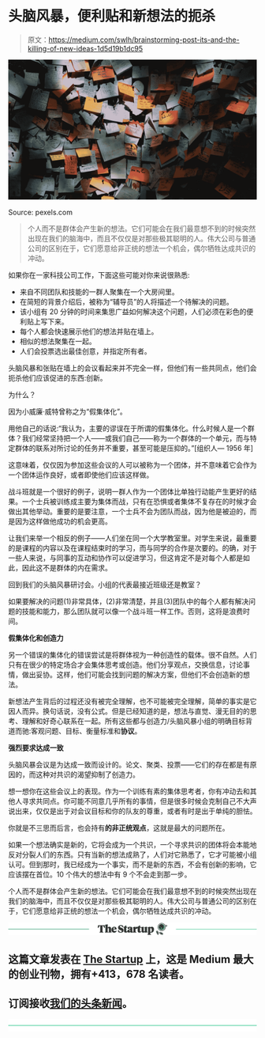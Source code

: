 # 头脑风暴，便利贴和新想法的扼杀

> 原文：<https://medium.com/swlh/brainstorming-post-its-and-the-killing-of-new-ideas-1d5d19b1dc95>

![](img/8af8bc1ad4bc4b9b06973283372aab3d.png)

Source: pexels.com

> 个人而不是群体会产生新的想法。它们可能会在我们最意想不到的时候突然出现在我们的脑海中，而且不仅仅是对那些极其聪明的人。伟大公司与普通公司的区别在于，它们愿意给非正统的想法一个机会，偶尔牺牲达成共识的冲动。

如果你在一家科技公司工作，下面这些可能对你来说很熟悉:

*   来自不同团队和技能的一群人聚集在一个大房间里。
*   在简短的背景介绍后，被称为“辅导员”的人将描述一个待解决的问题。
*   该小组有 20 分钟的时间来集思广益如何解决这个问题，人们必须在彩色的便利贴上写下来。
*   每个人都会快速展示他们的想法并贴在墙上。
*   相似的想法聚集在一起。
*   人们会投票选出最佳创意，并指定所有者。

头脑风暴和张贴在墙上的会议看起来并不完全一样，但他们有一些共同点，他们会扼杀他们应该促进的东西:创新。

为什么？

因为小威廉·威特曾称之为“假集体化”。

用他自己的话说:“我认为，主要的谬误在于所谓的假集体化。什么时候人是一个群体？我们经常坚持把一个人——或我们自己——称为一个群体的一个单元，而与特定群体的联系对所讨论的任务并不重要，甚至可能是压抑的。”[组织人— 1956 年]

这意味着，仅仅因为参加这些会议的人可以被称为一个团体，并不意味着它会作为一个团体运作良好，或者即使他们应该这样做。

战斗班就是一个很好的例子，说明一群人作为一个团体比单独行动能产生更好的结果。一个士兵被训练成主要为集体而战，只有在恐惧或者集体不复存在的时候才会做出其他举动。重要的是要注意，一个士兵不会为团队而战，因为他是被迫的，而是因为这样做他成功的机会更高。

让我们来举一个相反的例子——人们坐在同一个大学教室里。对学生来说，最重要的是课程的内容以及在课程结束时的学习，而与同学的合作是次要的。的确，对于一些人来说，与同事的互动和协作可以促进学习，但这肯定不是对每个人都是如此，因此这不是群体的内在需求。

回到我们的头脑风暴研讨会。小组的代表最接近班级还是教室？

如果要解决的问题(1)非常具体，(2)非常清楚，并且(3)团队中的每个人都有解决问题的技能和能力，那么团队就可以像一个战斗班一样工作。否则，这将是浪费时间。

**假集体化和创造力**

另一个错误的集体化的错误尝试是将群体视为一种创造性的载体。很不自然。人们只有在很少的特定场合才会集体思考或创造。他们分享观点，交换信息，讨论事情，做出妥协。这样，他们可能会找到问题的解决方案，但他们不会创造新的想法。

新想法产生背后的过程还没有被完全理解，也不可能被完全理解，简单的事实是它因人而异。换句话说，没有公式。但是已经知道的是，想法与直觉、漫无目的的思考、理解和好奇心联系在一起。所有这些都与创造力/头脑风暴小组的明确目标背道而驰:客观问题、目标、衡量标准和**协议**。

**强烈要求达成一致**

头脑风暴会议是为达成一致而设计的。论文、聚类、投票——它们的存在都是有原因的，而这种对共识的渴望抑制了创造力。

想一想你在这些会议上的表现。作为一个训练有素的集体思考者，你有冲动去和其他人寻求共同点。你可能不同意几乎所有的事情，但是很多时候会克制自己不大声说出来，仅仅是出于对会议目标和你的队友的尊重，或者有时是出于单纯的胆怯。

你就是不三思而后言，也会持有**的非正统观点**，这就是最大的问题所在。

如果一个想法确实是新的，它将会成为一个共识，一个寻求共识的团体将会本能地反对分裂人们的东西。只有当新的想法成熟了，人们对它熟悉了，它才可能被小组认可。但到那时，我已经成为一个事实，而不是新的东西，不会有创新的影响，它应该摆在首位。10 个伟大的想法中有 9 个不会走到那一步。

个人而不是群体会产生新的想法。它们可能会在我们最意想不到的时候突然出现在我们的脑海中，而且不仅仅是对那些极其聪明的人。伟大公司与普通公司的区别在于，它们愿意给非正统的想法一个机会，偶尔牺牲达成共识的冲动。

[![](img/308a8d84fb9b2fab43d66c117fcc4bb4.png)](https://medium.com/swlh)

## 这篇文章发表在 [The Startup](https://medium.com/swlh) 上，这是 Medium 最大的创业刊物，拥有+413，678 名读者。

## 订阅接收[我们的头条新闻](http://growthsupply.com/the-startup-newsletter/)。

[![](img/b0164736ea17a63403e660de5dedf91a.png)](https://medium.com/swlh)